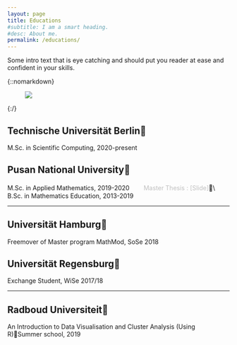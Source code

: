 ```yaml
---
layout: page
title: Educations
#subtitle: I am a smart heading.
#desc: About me.
permalink: /educations/
---
```


<div class="pretty-links">

<div class="lead lead-about">Some intro text that is eye catching and should put you reader at ease and confident in your skills.
</div>

{::nomarkdown}
<figure class="site-profile">
    <img src="{{ site.baseurl }}/assets/img/profile.png">
</figure>
{:/}

## Technische Universität Berlin
M.Sc. in Scientific Computing, 2020-present
## Pusan National University
M.Sc. in Applied Mathematics, 2019-2020 　　<span style="color:silver">Master Thesis : [Slide]</span>\\
B.Sc. in Mathematics Education, 2013-2019

---

## Universität Hamburg
Freemover of Master program MathMod, SoSe 2018
## Universität Regensburg
Exchange Student, WiSe 2017/18

---

## Radboud Universiteit
An Introduction to Data Visualisation and Cluster Analysis (Using R)Summer school, 2019


</div>
